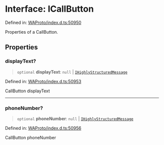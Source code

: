 # Interface: ICallButton

Defined in: [WAProto/index.d.ts:50950](https://github.com/Fokusdotid/bail/blob/99acc683da8779d62a0509bb4108fdb35cb2b061/WAProto/index.d.ts#L50950)

Properties of a CallButton.

## Properties

### displayText?

> `optional` **displayText**: `null` \| [`IHighlyStructuredMessage`](../../Message/interfaces/IHighlyStructuredMessage.md)

Defined in: [WAProto/index.d.ts:50953](https://github.com/Fokusdotid/bail/blob/99acc683da8779d62a0509bb4108fdb35cb2b061/WAProto/index.d.ts#L50953)

CallButton displayText

***

### phoneNumber?

> `optional` **phoneNumber**: `null` \| [`IHighlyStructuredMessage`](../../Message/interfaces/IHighlyStructuredMessage.md)

Defined in: [WAProto/index.d.ts:50956](https://github.com/Fokusdotid/bail/blob/99acc683da8779d62a0509bb4108fdb35cb2b061/WAProto/index.d.ts#L50956)

CallButton phoneNumber
